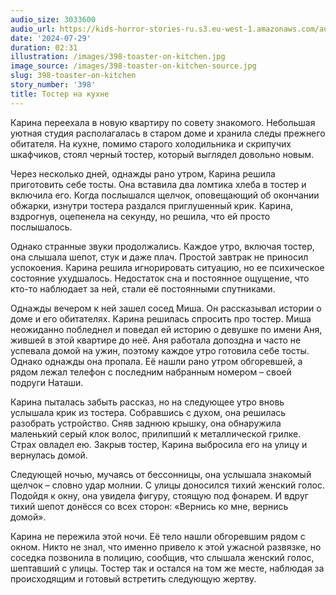 ```yaml
---
audio_size: 3033600
audio_url: https://kids-horror-stories-ru.s3.eu-west-1.amazonaws.com/audio/398-toaster-on-kitchen.mp3
date: '2024-07-29'
duration: 02:31
illustration: /images/398-toaster-on-kitchen.jpg
image_source: /images/398-toaster-on-kitchen-source.jpg
slug: 398-toaster-on-kitchen
story_number: '398'
title: Тостер на кухне
---
```


Карина переехала в новую квартиру по совету знакомого. Небольшая уютная студия располагалась в старом доме и хранила следы прежнего обитателя. На кухне, помимо старого холодильника и скрипучих шкафчиков, стоял черный тостер, который выглядел довольно новым.

Через несколько дней, однажды рано утром, Карина решила приготовить себе тосты. Она вставила два ломтика хлеба в тостер и включила его. Когда послышался щелчок, оповещающий об окончании обжарки, изнутри тостера раздался приглушенный крик. Карина, вздрогнув, оцепенела на секунду, но решила, что ей просто послышалось.

Однако странные звуки продолжались. Каждое утро, включая тостер, она слышала шепот, стук и даже плач. Простой завтрак не приносил успокоения. Карина решила игнорировать ситуацию, но ее психическое состояние ухудшалось. Недостаток сна и постоянное ощущение, что кто-то наблюдает за ней, стали её постоянными спутниками.

Однажды вечером к ней зашел сосед Миша. Он рассказывал истории о доме и его обитателях. Карина решилась спросить про тостер. Миша неожиданно побледнел и поведал ей историю о девушке по имени Аня, жившей в этой квартире до неё. Аня работала допоздна и часто не успевала домой на ужин, поэтому каждое утро готовила себе тосты. Однако однажды она пропала. Её нашли рано утром обгоревшей, а рядом лежал телефон с последним набранным номером – своей подруги Наташи.

Карина пыталась забыть рассказ, но на следующее утро вновь услышала крик из тостера. Собравшись с духом, она решилась разобрать устройство. Сняв заднюю крышку, она обнаружила маленький серый клок волос, прилипший к металлической грилке. Страх овладел ею. Закрыв тостер, Карина выбросила его на улицу и вернулась домой.

Следующей ночью, мучаясь от бессонницы, она услышала знакомый щелчок – словно удар молнии. С улицы доносился тихий женский голос. Подойдя к окну, она увидела фигуру, стоящую под фонарем. И вдруг тихий шепот донёсся со всех сторон: «Вернись ко мне, вернись домой».

Карина не пережила этой ночи. Её тело нашли обгоревшим рядом с окном. Никто не знал, что именно привело к этой ужасной развязке, но соседка позвонила в полицию, сообщив, что слышала женский голос, шептавший с улицы. Тостер так и остался на том же месте, наблюдая за происходящим и готовый встретить следующую жертву.